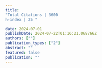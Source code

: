 ```yaml
---
title: 
"Total Citations | 3600
h-index | 25 "

date: 2024-07-01
publishDate: 2024-07-22T01:16:21.068766Z
authors: [""]
publication_types: ["2"]
abstract: ""
featured: false
publication: ""
---
```


